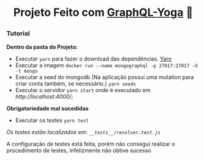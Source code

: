 <h1 align="center">

  **Projeto Feito com [GraphQL-Yoga](https://github.com/prisma-labs/graphql-yoga)** 🧘

</h1>

### Tutorial

**Dentro da pasta do Projeto:**

- Executar `yarn` para fazer o download das dependências. [Yarn](https://yarnpkg.com/) 
- Executar a imagem `docker run --name mongographql -p 27017:27017 -d -t mongo`
- Executar a seed do mongodb (Na aplicação possui uma mutation para criar conta também, se necessário.) `yarn seeds`
- Executar o servidor `yarn start` onde é executado em *http://localhost:4000/*;




**Obrigatoriedade mal sucedidas**

- Executar os testes `yarn test`

*Os testes estão localizados em: `__tests__/resolver.test.js`*

A configuração de testes está feita, porém não consegui realizar o procedimento de testes, infelizmente não obtive sucesso